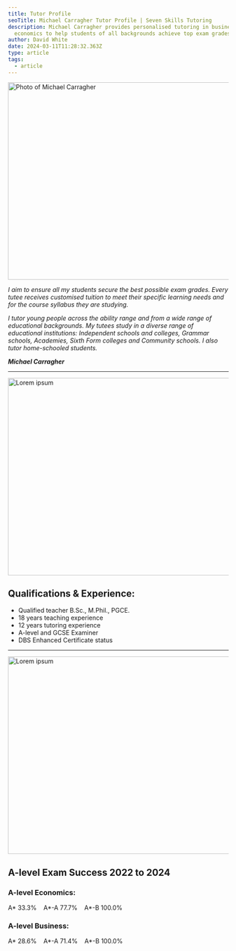 ```yaml
---
title: Tutor Profile
seoTitle: Michael Carragher Tutor Profile | Seven Skills Tutoring
description: Michael Carragher provides personalised tutoring in business and
  economics to help students of all backgrounds achieve top exam grades.
author: David White
date: 2024-03-11T11:28:32.363Z
type: article
tags:
  - article
---
```

<img src="/_includes/static/img/profile.avif" alt="Photo of Michael Carragher" title="Photo of Michael Carragher" class="Right" width="600px" height="450px" loading="lazy"/>

*I aim to ensure all my students secure the best possible exam grades. Every tutee receives customised tuition to meet their specific learning needs and for the course syllabus they are studying.*

*I tutor young people across the ability range and from a wide range of educational backgrounds. My tutees study in a diverse range of educational institutions: Independent schools and colleges, Grammar schools, Academies, Sixth Form colleges and Community schools. I also tutor home-schooled students.*

***Michael Carragher***

- - -

<img src="/_includes/static/img/pexels-asphotograpy-95916.webp" alt="Lorem ipsum" title="Lorem ipsum" class="Left" width="600px" height="450px" loading="lazy"/>

## Qualifications & Experience:

* Qualified teacher B.Sc., M.Phil., PGCE.
* 18 years teaching experience
* 12 years tutoring experience
* A-level and GCSE Examiner
* DBS Enhanced Certificate status

- - -

<img src="/_includes/static/img/pexels-asphotograpy-95916.webp" alt="Lorem ipsum" title="Lorem ipsum" class="Right" width="600px" height="450px" loading="lazy"/>

## A-level Exam Success 2022 to 2024

### **A-level Economics:**

A\* 33.3%    A\*-A 77.7%    A*-B 100.0%

### **A-level Business:**

A\* 28.6%    A\*-A 71.4%    A*-B 100.0%

